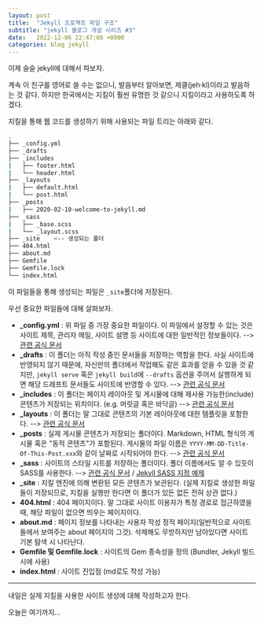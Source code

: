 ```yaml
---
layout: post
title:  "Jekyll 프로젝트 파일 구조"
subtitle: "jekyll 블로그 개설 시리즈 #3"
date:   2022-12-06 22:47:00 +0900
categories: blog jekyll
---
```


이제 슬슬 jekyll에 대해서 파보자.

계속 이 친구를 영어로 쓸 수는 없으니, 발음부터 알아보면, 
제클(jeh·kl)이라고 발음하는 것 같다.
하지만 한국에서는 지킬이 훨씬 유명한 것 같으니 지킬이라고 사용하도록 하겠다.

지킬을 통해 웹 코드를 생성하기 위해 사용되는 파일 트리는 아래와 같다.

```bash
.
├── _config.yml
├── _drafts
├── _includes
|   ├── footer.html
|   └── header.html
├── _layouts
|   ├── default.html
|   └── post.html
├── _posts
|   ├── 2020-02-10-welcome-to-jekyll.md
├── _sass
|   ├── _base.scss
|   └── _layout.scss
├── _site    <-- 생성되는 폴더
├── 404.html
├── about.md
├── Gemfile
├── Gemfile.lock
└── index.html
```

이 파일들을 통해 생성되는 파일은 `_site`폴더에 저장된다.

우선 중요한 파일들에 대해 살펴보자.

- **_config.yml** : 위 파일 중 가장 중요한 파일이다. 이 파일에서 설정할 수 있는 것은 사이트 제목, 관리자 메일, 사이트 설명 등 사이트에 대한 일반적인 정보들이다. --> [관련 공식 문서](https://jekyllrb.com/docs/configuration/)
- **_drafts** : 이 폴더는 아직 작성 중인 문서들을 저장하는 역할을 한다. 사실 사이트에 반영되지 않기 때문에, 자신만의 폴더에서 작업해도 같은 효과를 얻을 수 있을 것 같지만, `jekyll serve` 혹은 `jekyll build`에 `--drafts` 옵션을 주어서 실행하게 되면 해당 드래프트 문서들도 사이트에 반영할 수 있다. --> [관련 공식 문서](https://jekyllrb.com/docs/posts/#drafts)
- **_includes** : 이 폴더는 페이지 레이아웃 및 게시물에 대해 재사용 가능한(include) 콘텐츠가 저장되는 위치이다. (e.g. 머릿글 혹은 바닥글) --> [관련 공식 문서](https://jekyllrb.com/docs/includes/)
- **_layouts** : 이 폴더는 말 그대로 콘텐츠의 기본 레이아웃에 대한 템플릿을 포함한다. --> [관련 공식 문서](https://jekyllrb.com/docs/layouts/)
- **_posts** : 실제 게시물 콘텐츠가 저장되는 폴더이다. Markdown, HTML 형식의 게시물 혹은 "동적 콘텐츠"가 포함된다. 게시물의 파일 이름은 `YYYY-MM-DD-Title-Of-This-Post.xxx`와 같이 날짜로 시작되어야 한다. --> [관련 공식 문서](https://jekyllrb.com/docs/posts/)
- **_sass** : 사이트의 스타일 시트를 저장하는 폴더이다. 폴더 이름에서도 알 수 있듯이 SASS를 사용한다. --> [관련 공식 문서](https://jekyllrb.com/docs/assets/#sassscss) / [Jekyll SASS 지정 예제](https://mademistakes.com/mastering-jekyll/living-style-guide/)
- **_site** : 지킬 엔진에 의해 변환된 모든 콘텐츠가 보관된다. (실제 지킬로 생성한 파일들이 저장되므로, 지킬을 실행만 한다면 이 폴더가 있든 없든 전혀 상관 없다.)
- **404.html** : 404 페이지이다. 말 그대로 사이트 이용자가 특정 경로로 접근하였을 때, 해당 파일이 없으면 띄우는 페이지이다.
- **about.md** : 페이지 정보를 나타내는 사용자 작성 정적 페이지(일반적으로 사이트들에서 보여주는 about 페이지의 그것). 삭제해도 무방하지만 남아있다면 사이트 기본 탐색 시 나타난다.
- **Gemfile 및 Gemfile.lock** : 사이트의 Gem 종속성을 정의 (Bundler, Jekyll 빌드 시에 사용)
- **index.html** : 사이트 진입점 (md로도 작성 가능)

---

내일은 실제 지킬을 사용한 사이트 생성에 대해 작성하고자 한다.

오늘은 여기까지...